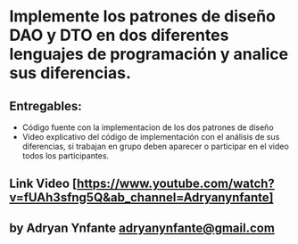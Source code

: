 # Implemente los patrones de diseño DAO y DTO en dos diferentes lenguajes de programación y analice sus diferencias.

## Entregables:

- Código fuente  con la implementacion de los dos patrones de diseño 
- Video explicativo del código de implementación con el análisis de sus diferencias, si trabajan en grupo deben aparecer o participar en el video todos los participantes.

## Link Video [https://www.youtube.com/watch?v=fUAh3sfng5Q&ab_channel=Adryanynfante]

## by Adryan Ynfante adryanynfante@gmail.com


